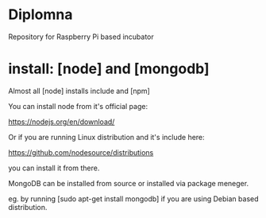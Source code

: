 # Diplomna

Repository for Raspberry Pi based incubator

# install: [node] and [mongodb]

Almost all [node] installs include and [npm]

You can install node from it's official page:

https://nodejs.org/en/download/

Or if you are running Linux distribution and it's include here:

https://github.com/nodesource/distributions

you can install it from there.

MongoDB can be installed from source or installed via package meneger.

eg. by running [sudo apt-get install mongodb] if you are using Debian based distribution.

